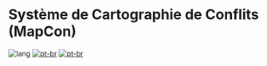# Système de Cartographie de Conflits (MapCon)

![lang](https://img.shields.io/badge/Langue:-blue)
[![pt-br](https://img.shields.io/badge/English-darkblue)](README.md)
[![pt-br](https://img.shields.io/badge/Português-green)](README.pt-br.md)
